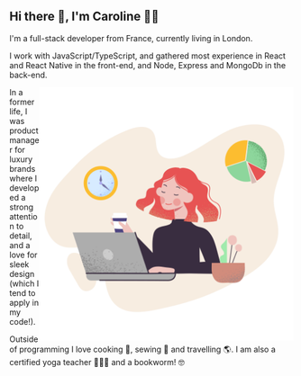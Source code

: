 ## Hi there 👋, I'm Caroline :woman_technologist:


I'm a full-stack developer from France, currently living in London. 

I work with JavaScript/TypeScript, and gathered most experience in React and React Native in the front-end, and Node, Express and MongoDb in the back-end.

<img align="right" alt="illustration of web developer with laptop" src="./pale-woman-works-with-computer.png" width="450" height="450" />


In a former life, I was product manager for luxury brands where I developed a strong  attention to detail, and a love for sleek design (which I tend to apply in my code!).

Outside of programming I love cooking 🌱, sewing 🧵 and travelling 🌎. I am also a certified yoga teacher 🧘🏽‍♀️  and a bookworm! 🤓


